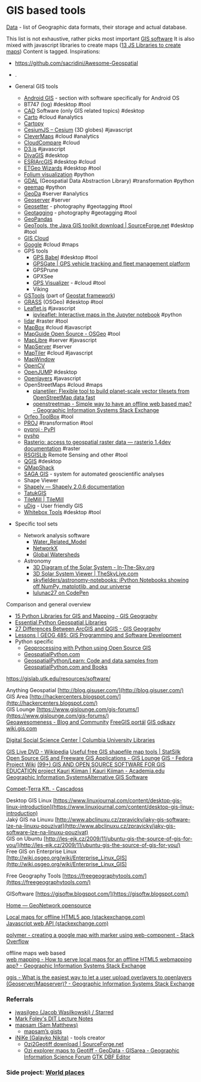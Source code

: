 # GIS based tools

[Data](Data/README.md) -  list of Geographic data formats, their storage and actual database.

This list is not exhaustive, rather picks most important [GIS software](https://en.wikipedia.org/wiki/Geographic_information_system_software)
It is also mixed with javascript libraries to create maps ([13 JS Libraries to create maps](https://www.hongkiat.com/blog/javascript-libraries-for-interactive-maps/))
Content is tagged.
Inspirations:
- https://github.com/sacridini/Awesome-Geospatial
- .

- General GIS tools
	- [Android GIS](Android/AndroidGIS.md) - section with software specifically for Android OS
	- BT747 (log) #desktop #tool 
	- [CAD](CAD.md) Software (only GIS related topics) #desktop 
	- [Carto](./Carto.Carto.md) #cloud #analytics 
	- [Cartopy](https://scitools.org.uk/cartopy/docs/latest/)
	- [CesiumJS – Cesium](https://cesium.com/platform/cesiumjs/) (3D globes) #javascript 
	- [CleverMaps](CleverMaps/CleverMaps.md) #cloud #analytics 
	- [CloudCompare](CloudCompare/CloudCompare.md) #cloud 
	- [D3.js](./D3/D3.js.md) #javascript 
	- [DivaGIS](DivaGIS/DivaGIS.md) #desktop 
	- [ESRI](https://www.esri.com/en-us/home)[ArcGIS](ArcGIS/ArcGIS.md) #desktop #cloud 
	- [ETGeo Wizards](ETGeo/ETGeoWizards.md) #desktop #tool 
	- [Folium visualization](https://python-visualization.github.io/folium/quickstart.html) #python
	- [GDAL](GDAL.md) (Geospatial Data Abstraction Library) #transformation #python
	- [geemap](https://geemap.org/) #python 
	- [GeoDa](GeoDa/GeoDa.md) #server #analytics 
	- [Geoserver](./Geoserver/Geoserver.md) #server 
	- [Geosetter](Geosetter.md) - photography #geotagging #tool
	- [Geotagging](https://github.com/jmlich/geotagging) - photography #geotagging #tool
	- [GeoPandas](https://geopandas.org/en/stable/)
	- [GeoTools, the Java GIS toolkit download | SourceForge.net](https://sourceforge.net/projects/geotools/?source=directory) #desktop #tool 
	- [GIS Cloud](./GIS%20Cloud.md)
	- [Google](Google/Google.md) #cloud #maps 
	- GPS tools
		- [GPS Babel](https://www.gpsbabel.org/download.html) #desktop #tool 
		- [GPSGate | GPS vehicle tracking and fleet management platform](https://gpsgate.com/)
		- GPSPrune
		- GPXSee
		- [GPS Visualizer](https://www.gpsvisualizer.com/) - #cloud #tool 
		- Viking
	- [GSTools](https://github.com/GeoStat-Framework/GSTools) (part of [Geostat framework](https://geostat-framework.org/))
	- [GRASS](GRASS/GRASS.md) (OSGeo) #desktop #tool 
	- [Leaflet.js](./Leaflet.js.md) #javascript 
		- [ipyleaflet: Interactive maps in the Jupyter notebook](https://ipyleaflet.readthedocs.io/en/latest/) #python 
	- [lidar](https://lidar.gishub.org/) #raster #tool
	- [MapBox](MapBox/MapBox.md) #cloud #javascript 
	- [MapGuide Open Source - OSGeo](https://www.osgeo.org/projects/mapguide-open-source/) #tool
	- [MapLibre](./MapLibre/MapLibre.md) #server #javascript 
	- [MapServer](./MapServer/Mapserver.md)  #server 
	- [MapTiler](./MapTiler.md) #cloud #javascript 
	- [MapWindow](https://www.mapwindow.org/)
	- [OpenCV](https://opencv.org/)
	- [OpenJUMP](OpenJUMP.md) #desktop 
	- [Openlayers](./OpenLayers/Openlayers.md) #javascript
	- OpenStreetMaps #cloud #maps
		- [planetiler: Flexible tool to build planet-scale vector tilesets from OpenStreetMap data fast](https://github.com/onthegomap/planetiler)
		- [openstreetmap - Simple way to have an offline web based map? - Geographic Information Systems Stack Exchange](https://gis.stackexchange.com/questions/23720/simple-way-to-have-an-offline-web-based-map)  
	- [Orfeo ToolBox](https://www.orfeo-toolbox.org/) #tool 
	- [PROJ](https://proj.org/en/9.5/)  #transformation #tool
	- [pyproj · PyPI](https://pypi.org/project/pyproj/)
	- [pyshp](./pyshp.md)
	- [Rasterio: access to geospatial raster data — rasterio 1.4dev documentation](https://rasterio.readthedocs.io/en/latest/index.html) #raster 
	- [RSGISLib](http://rsgislib.org/)  Remote Sensing and other #tool 
	- [QGIS](QGIS/QGIS.md) #desktop
	- [QMapShack](QMapShack.md)
	- [SAGA GIS](https://saga-gis.sourceforge.io/en/index.html) - system for automated geoscientific analyses
	- Shape Viewer
	- [Shapely — Shapely 2.0.6 documentation](https://shapely.readthedocs.io/en/stable/)
	- [TatukGIS](https://www.tatukgis.com/Home.aspx)
	- [TileMill | TileMill](https://tilemill-project.github.io/tilemill/)
	- [uDig](http://udig.refractions.net/) - User friendly GIS
	- [Whitebox Tools](https://jblindsay.github.io/ghrg/software.shtml) #desktop #tool 
- Specific tool sets
	- Network analysis software
		- [Water_Related_Model](Network/Water_Related_Model.md)
		- [NetworkX](Network/NetworkX.md)
		- [Global Watersheds](https://mghydro.com/watersheds/)
	- Astronomy
		- [3D Diagram of the Solar System - In-The-Sky.org](https://in-the-sky.org/solarsystem.php)
		- [3D Solar System Viewer | TheSkyLive.com](https://theskylive.com/3dsolarsystem)
		- [skyfielders/astronomy-notebooks: iPython Notebooks showing off NumPy, matplotlib, and our universe](https://github.com/skyfielders/astronomy-notebooks)
		- [lulunac27 on CodePen](https://codepen.io/lulunac27/pens/popular)


Comparison and general overview
- [15 Python Libraries for GIS and Mapping - GIS Geography](https://gisgeography.com/python-libraries-gis-mapping/)
- [Essential Python Geospatial Libraries](https://carsonfarmer.com/2013/07/essential-python-geo-libraries/)
- [27 Differences Between ArcGIS and QGIS - GIS Geography](https://gisgeography.com/qgis-arcgis-differences/)
- [Lessons | GEOG 485: GIS Programming and Software Development](https://www.e-education.psu.edu/geog485/node/169)
- Python specific
	- [Geoprocessing with Python using Open Source GIS](https://www.gis.usu.edu/~chrisg/python/2009/)
	- [GeospatialPython.com](http://geospatialpython.com/)
	- [GeospatialPython/Learn: Code and data samples from GeospatialPython.com and Books](https://github.com/GeospatialPython/Learn)



https://gislab.utk.edu/resources/software/


Anything Geospatial [http://blog.gisuser.com/](http://blog.gisuser.com/)  
GIS Area [http://hackercenters.blogspot.com/](http://hackercenters.blogspot.com/)  
GIS Lounge [https://www.gislounge.com/gis-forums/](https://www.gislounge.com/gis-forums/)  
[Geoawesomeness - Blog and Community](https://geoawesomeness.com/)
[FreeGIS portál](http://freegis.fsv.cvut.cz/gwiki/Port%C3%A1l_FreeGIS)
[GIS odkazy](https://oozp.upce.cz/gis4/GIS-odkazy.html)
[wiki.gis.com](http://wiki.gis.com/wiki/index.php/Main_Page)


[Digital Social Science Center | Columbia University Libraries](https://library.columbia.edu/libraries/dssc.html)

 
[GIS Live DVD - Wikipedia](https://en.wikipedia.org/wiki/GIS_Live_DVD)
[Useful free GIS shapefile map tools | StatSilk](http://www.statsilk.com/maps/useful-free-gis-shapefile-map-tools)
[Open Source GIS and Freeware GIS Applications - GIS Lounge](https://www.gislounge.com/open-source-gis-applications/)
[GIS - Fedora Project Wiki](https://fedoraproject.org/wiki/GIS)
[(99+) GIS AND OPEN SOURCE SOFTWARE FOR GIS EDUCATION project Kauri Kiiman | Kauri Kiiman - Academia.edu](https://www.academia.edu/7144689/GIS_AND_OPEN_SOURCE_SOFTWARE_FOR_GIS_EDUCATION_project_Kauri_Kiiman)
[Geographic Information SystemsAlternative GIS Software](https://dit.markfoley.info/GIS/FOSS4G.html)
  
[Compet-Terra Kft. - Cascadoss](http://cascadoss.competterra.com/cascadoss.php?home_en)
  
Desktop GIS Linux [https://www.linuxjournal.com/content/desktop-gis-linux-introduction](https://www.linuxjournal.com/content/desktop-gis-linux-introduction)  
Jaký GIS na Linuxu [http://www.abclinuxu.cz/zpravicky/jaky-gis-software-lze-na-linuxu-pouzivat](http://www.abclinuxu.cz/zpravicky/jaky-gis-software-lze-na-linuxu-pouzivat)  
GIS on Ubuntu [http://les-ejk.cz/2009/11/ubuntu-gis-the-source-of-gis-for-you/](http://les-ejk.cz/2009/11/ubuntu-gis-the-source-of-gis-for-you/)  
Free GIS on Enterprise Linux [http://wiki.osgeo.org/wiki/Enterprise_Linux_GIS](http://wiki.osgeo.org/wiki/Enterprise_Linux_GIS)  

Free Geography Tools [https://freegeographytools.com/](https://freegeographytools.com/)  

GISoftware [https://gisoftw.blogspot.com/](https://gisoftw.blogspot.com/)  
  
[Home — GeoNetwork opensource](https://geonetwork-opensource.org/)

[Local maps for offline HTML5 app (stackexchange.com)](https://gis.stackexchange.com/questions/18830/how-to-serve-local-maps-for-an-offline-html5-webmapping-app)  
[Javascript web API (stackexchange.com)](https://gis.stackexchange.com/questions/8897/what-is-a-good-javascript-web-api-preferably-open-for-building-web-maps-that-r?rq=1)
  
[polymer - creating a google map with marker using web-component - Stack Overflow](https://stackoverflow.com/questions/25129515/creating-a-google-map-with-marker-using-web-component)  
  
offline maps web based  
[web mapping - How to serve local maps for an offline HTML5 webmapping app? - Geographic Information Systems Stack Exchange](https://gis.stackexchange.com/questions/18830/how-to-serve-local-maps-for-an-offline-html5-webmapping-app)

[qgis - What is the easiest way to let a user upload overlayers to openlayers (Geoserver/Mapserver)? - Geographic Information Systems Stack Exchange](https://gis.stackexchange.com/questions/42069/what-is-the-easiest-way-to-let-a-user-upload-overlayers-to-openlayers-geoserver)

### Referrals

- [jwasilgeo (Jacob Wasilkowski) / Starred](https://github.com/jwasilgeo?tab=stars)
- [Mark Foley's DIT Lecture Notes](https://dit.markfoley.info/GIS/)
- [mapsam (Sam Matthews)](https://github.com/mapsam)
	- [mapsam’s gists](https://gist.github.com/mapsam)
- [iNiKe (Galayko Nikita)](https://github.com/iNiKe) - tools creator
	- [Ozi2Geotiff download | SourceForge.net](https://sourceforge.net/projects/ozi2geotiff/)
	- [Ozi explorer maps to Geotiff - GeoData - GISarea - Geographic Information Science Forum](https://www.gisarea.com/forums/topic/1086-ozi-explorer-maps-to-geotiff/)
[GTK DBF Editor](http://sdteffen.de/gtkdbfeditor/)

### Side project: [World places](./Data/Sources/Sources.md)

